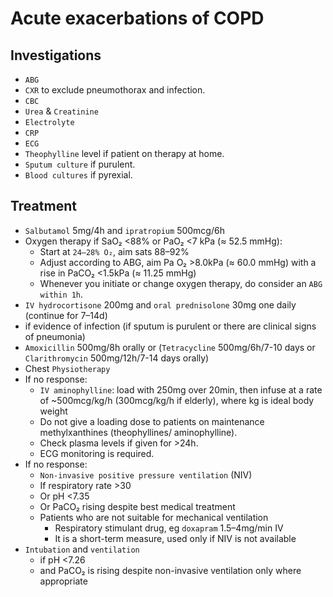 # Acute exacerbations of COPD

## Investigations

- `ABG`
- `CXR` to exclude pneumothorax and infection.
- `CBC`
- `Urea` & `Creatinine`
- `Electrolyte`
- `CRP`
- `ECG`
- `Theophylline` level if patient on therapy at home.
- `Sputum culture` if purulent.
- `Blood cultures` if pyrexial.

## Treatment

- `Salbutamol` 5mg/4h and `ipratropium` 500mcg/6h
- Oxygen therapy if SaO₂ <88% or PaO₂ <7 kPa (≈ 52.5 mmHg):
  - Start at `24–28% O₂`, aim sats 88–92%
  - Adjust according to ABG, aim Pa O₂ >8.0kPa (≈ 60.0 mmHg) with a rise in PaCO₂ <1.5kPa (≈ 11.25 mmHg)
  - Whenever you initiate or change oxygen therapy, do consider an `ABG within 1h`.
- `IV hydrocortisone` 200mg and `oral prednisolone` 30mg one daily (continue for 7–14d)
- if evidence of infection (if sputum is purulent or there are clinical signs of pneumonia)
- `Amoxicillin` 500mg/8h orally or (`Tetracycline` 500mg/6h/7-10 days or `Clarithromycin` 500mg/12h/7-14 days orally)
- Chest `Physiotherapy`
- If no response:
  - `IV aminophylline`: load with 250mg over 20min, then infuse at a rate of ~500mcg/kg/h (300mcg/kg/h if elderly), where kg is ideal body weight
  - Do not give a loading dose to patients on maintenance methylxanthines (theophyllines/ aminophylline).
  - Check plasma levels if given for >24h.
  - ECG monitoring is required.
- If no response:
  - `Non-invasive positive pressure ventilation` (NIV)
  - If respiratory rate >30
  - Or pH <7.35
  - Or PaCO₂ rising despite best medical treatment
  - Patients who are not suitable for mechanical ventilation
    - Respiratory stimulant drug, eg `doxapram` 1.5–4mg/min IV
    - It is a short-term measure, used only if NIV is not available
- `Intubation` and `ventilation`
  - if pH <7.26
  - and PaCO₂ is rising despite non-invasive ventilation only where appropriate
